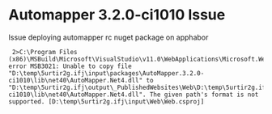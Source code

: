 Automapper 3.2.0-ci1010 Issue
==================

Issue deploying automapper rc nuget package on apphabor

     2>C:\Program Files (x86)\MSBuild\Microsoft\VisualStudio\v11.0\WebApplications\Microsoft.WebApplication.targets(182,5): error MSB3021: Unable to copy file "D:\temp\5urtir2g.ifj\input\packages\AutoMapper.3.2.0-ci1010\lib\net40\AutoMapper.Net4.dll" to "D:\temp\5urtir2g.ifj\output\_PublishedWebsites\Web\D:\temp\5urtir2g.ifj\input\packages\AutoMapper.3.2.0-ci1010\lib\net40\AutoMapper.Net4.dll". The given path's format is not supported. [D:\temp\5urtir2g.ifj\input\Web\Web.csproj]
